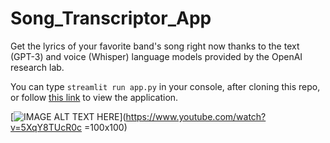 # Song_Transcriptor_App
Get the lyrics of your favorite band's song right now thanks to the text (GPT-3) and voice (Whisper) language models provided by the OpenAI research lab.

You can type `streamlit run app.py` in your console, after cloning this repo, or follow [this link](https://bartekkrzepkowski-song-transcriptor-app-streamlit-app-e3htiq.streamlitapp.com/) to view the application.

[![IMAGE ALT TEXT HERE](https://img.youtube.com/vi/5XqY8TUcR0c/2.jpg)](https://www.youtube.com/watch?v=5XqY8TUcR0c =100x100)
